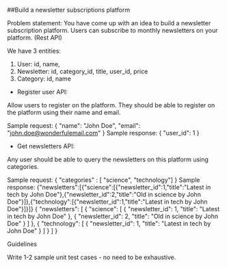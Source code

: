 ##Build a newsletter subscriptions platform

Problem statement:
You have come up with an idea to build a newsletter subscription platform. Users can subscribe to monthly newsletters on your platform. (Rest API)

We have 3 entities:

1. User: id, name,
2. Newsletter: id, category_id, title, user_id, price
3. Category: id, name

- Register user API:

Allow users to register on the platform. They should be able to register on the platform using their name and email.

Sample request: { "name": "John Doe", "email": "john.doe@wonderfulemail.com" }
Sample response: { "user_id": 1 }


- Get newsletters API:

Any user should be able to query the newsletters on this platform using categories.

Sample request: { "categories" : [ "science", "technology"] }
Sample response:
{"newsletters":[{"science":[{"newsletter_id":1,"title":"Latest in tech by John Doe"},{"newsletter_id":2,"title":"Old in science by John Doe"}]},{"technology":[{"newsletter_id":1,"title":"Latest in tech by John Doe"}]}]}
{
"newsletters": [
{
"science": [
{
"newsletter_id": 1,
"title": "Latest in tech by John Doe"
},
{
"newsletter_id": 2,
"title": "Old in science by John Doe"
}
]
},
{
"technology": [
{
"newsletter_id": 1,
"title": "Latest in tech by John Doe"
}
]
}
]
}

Guidelines



Write 1-2 sample unit test cases - no need to be exhaustive.


